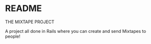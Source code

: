 # README

THE MIXTAPE PROJECT

A project all done in Rails where you can create and send Mixtapes to people!
